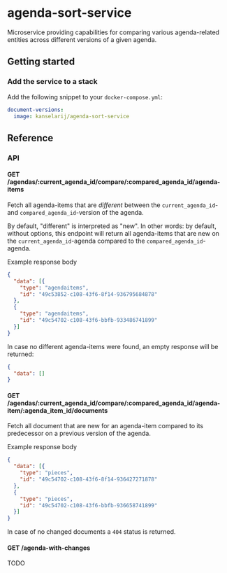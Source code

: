 # agenda-sort-service

Microservice providing capabilities for comparing various agenda-related entities across different versions of a given agenda.

## Getting started
### Add the service to a stack
Add the following snippet to your `docker-compose.yml`:

```yml
document-versions:
  image: kanselarij/agenda-sort-service
```

## Reference
### API
#### GET /agendas/:current_agenda_id/compare/:compared_agenda_id/agenda-items
Fetch all agenda-items that are *different* between the `current_agenda_id`- and `compared_agenda_id`-version of the agenda.  

By default, "different" is interpreted as "new". In other words: by default, without options, this endpoint will return all agenda-items that are new on the `current_agenda_id`-agenda compared to the `compared_agenda_id`-agenda.

Example response body

```json
{
  "data": [{
    "type": "agendaitems",
    "id": "49c53852-c108-43f6-8f14-936795684878"
  },
  {
    "type": "agendaitems",
    "id": "49c54702-c108-43f6-bbfb-933486741899"
  }]
}
```

In case no different agenda-items were found, an empty response will be returned:

```json
{
  "data": []
}
```

#### GET /agendas/:current_agenda_id/compare/:compared_agenda_id/agenda-item/:agenda_item_id/documents
Fetch all document that are new for an agenda-item compared to its predecessor on a previous version of the agenda.

Example response body

```json
{
  "data": [{
    "type": "pieces",
    "id": "49c54702-c108-43f6-8f14-936427271878"
  },
  {
    "type": "pieces",
    "id": "49c54702-c108-43f6-bbfb-936658741899"
  }]
}
```

In case of no changed documents a `404` status is returned.

#### GET /agenda-with-changes
TODO